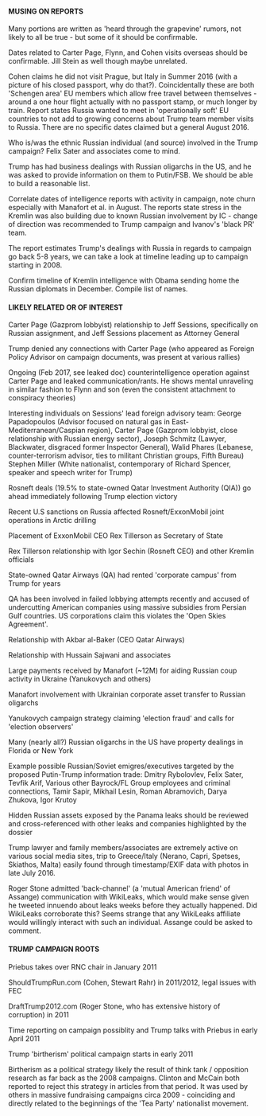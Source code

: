 #### MUSING ON REPORTS


Many portions are written as 'heard through the grapevine' rumors, 
not likely to all be true - but some of it should be confirmable.

Dates related to Carter Page, Flynn, and Cohen visits overseas should be
confirmable. Jill Stein as well though maybe unrelated.

Cohen claims he did not visit Prague, but Italy in Summer 2016 
(with a picture of his closed passport, why do that?). 
Coincidentally these are both 'Schengen area' EU members which allow free travel 
between themselves - around a one hour flight actually with no passport stamp, or much longer by train. 
Report states Russia wanted to meet in 'operationally soft' EU countries to not add to growing 
concerns about Trump team member visits to Russia. There are no specific dates claimed but
a general August 2016.

Who is/was the ethnic Russian individual (and source) involved in the Trump campaign? Felix Sater
and associates come to mind.

Trump has had business dealings with Russian oligarchs in the US, and he was asked to
provide information on them to Putin/FSB. We should be able to build a reasonable list. 

Correlate dates of intelligence reports with activity in campaign, note churn
especially with Manafort et al. in August. The reports state stress in the Kremlin was
also building due to known Russian involvement by IC - change of direction was 
recommended to Trump campaign and Ivanov's 'black PR' team.

The report estimates Trump's dealings with Russia in regards to campaign
go back 5-8 years, we can take a look at timeline leading up to campaign starting
in 2008.

Confirm timeline of Kremlin intelligence with Obama sending
home the Russian diplomats in December. Compile list of names.


#### LIKELY RELATED OR OF INTEREST


Carter Page (Gazprom lobbyist) relationship to Jeff Sessions, specifically on 
Russian assignment, and Jeff Sessions placement as Attorney General

Trump denied any connections with Carter Page (who appeared as Foreign Policy Advisor
on campaign documents, was present at various rallies)

Ongoing (Feb 2017, see leaked doc) counterintelligence operation against 
Carter Page and leaked communication/rants. He shows mental unraveling in similar
fashion to Flynn and son (even the consistent attachment to conspiracy theories)

Interesting individuals on Sessions' lead foreign advisory team: 
George Papadopoulos (Advisor focused on natural gas in East-Mediterranean/Caspian region), 
Carter Page (Gazprom lobbyist, close relationship with Russian energy sector), 
Joseph Schmitz (Lawyer, Blackwater, disgraced former Inspector General), 
Walid Phares (Lebanese, counter-terrorism advisor, ties to militant Christian groups, Fifth Bureau) 
Stephen Miller (White nationalist, contemporary of Richard Spencer, speaker and speech writer for Trump)

Rosneft deals (19.5% to state-owned Qatar Investment Authority (QIA)) go ahead 
immediately following Trump election victory

Recent U.S sanctions on Russia affected Rosneft/ExxonMobil joint operations in Arctic drilling

Placement of ExxonMobil CEO Rex Tillerson as Secretary of State

Rex Tillerson relationship with Igor Sechin (Rosneft CEO) and other Kremlin officials

State-owned Qatar Airways (QA) had rented 'corporate campus' from Trump for years

QA has been involved in failed lobbying attempts recently and accused of undercutting
American companies using massive subsidies from Persian Gulf countries. US corporations
claim this violates the 'Open Skies Agreement'.

Relationship with Akbar al-Baker (CEO Qatar Airways)

Relationship with Hussain Sajwani and associates

Large payments received by Manafort (~12M) for aiding Russian coup 
activity in Ukraine (Yanukovych and others)

Manafort involvement with Ukrainian corporate asset transfer to Russian oligarchs

Yanukovych campaign strategy claiming 'election fraud' and calls for 'election observers'

Many (nearly all?) Russian oligarchs in the US have property dealings in Florida or New York

Example possible Russian/Soviet emigres/executives targeted by the proposed Putin-Trump information trade:
    Dmitry Rybolovlev,
    Felix Sater,
    Tevfik Arif,
    Various other Bayrock/FL Group employees and criminal connections,
    Tamir Sapir,
    Mikhail Lesin,
    Roman Abramovich,
    Darya Zhukova,
    Igor Krutoy

Hidden Russian assets exposed by the Panama leaks should be reviewed and cross-referenced
with other leaks and companies highlighted by the dossier

Trump lawyer and family members/associates are extremely active on various social media sites, 
trip to Greece/Italy (Nerano, Capri, Spetses, Skiathos, Malta) easily found through timestamp/EXIF data
with photos in late July 2016.

Roger Stone admitted 'back-channel' (a 'mutual American friend' of Assange) communication 
with WikiLeaks, which would make sense given he tweeted innuendo about leaks weeks
before they actually happened. Did WikiLeaks corroborate this? Seems strange that 
any WikiLeaks affiliate would willingly interact with such an individual. Assange could
be asked to comment.

#### TRUMP CAMPAIGN ROOTS


Priebus takes over RNC chair in January 2011

ShouldTrumpRun.com (Cohen, Stewart Rahr) in 2011/2012, legal issues with FEC

DraftTrump2012.com (Roger Stone, who has extensive history of corruption) in 2011

Time reporting on campaign possiblity and Trump talks with Priebus in early April 2011

Trump 'birtherism' political campaign starts in early 2011

Birtherism as a political strategy likely the result of think tank / opposition
research as far back as the 2008 campaigns. Clinton and McCain both reported to
reject this strategy in articles from that period. It was used by others in 
massive fundraising campaigns circa 2009 - coinciding and directly related to the 
beginnings of the 'Tea Party' nationalist movement.
